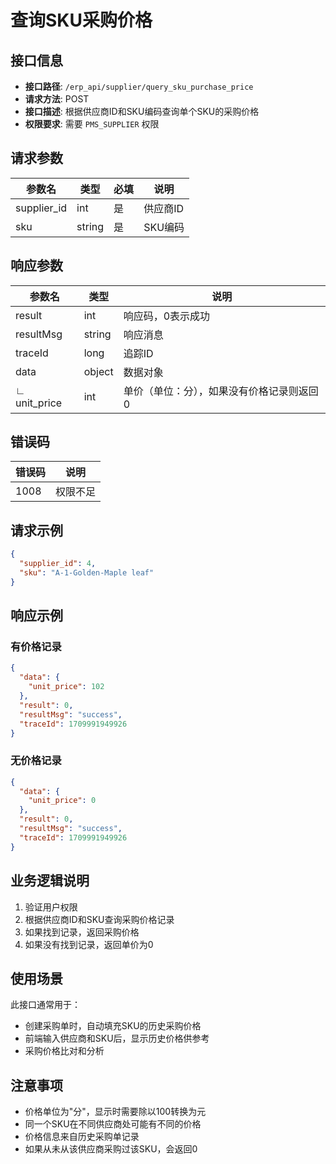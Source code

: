 # 查询SKU采购价格

## 接口信息

- **接口路径**: `/erp_api/supplier/query_sku_purchase_price`
- **请求方法**: POST
- **接口描述**: 根据供应商ID和SKU编码查询单个SKU的采购价格
- **权限要求**: 需要 `PMS_SUPPLIER` 权限

## 请求参数

| 参数名 | 类型 | 必填 | 说明 |
|--------|------|------|------|
| supplier_id | int | 是 | 供应商ID |
| sku | string | 是 | SKU编码 |

## 响应参数

| 参数名 | 类型 | 说明 |
|--------|------|------|
| result | int | 响应码，0表示成功 |
| resultMsg | string | 响应消息 |
| traceId | long | 追踪ID |
| data | object | 数据对象 |
| ∟ unit_price | int | 单价（单位：分），如果没有价格记录则返回0 |

## 错误码

| 错误码 | 说明 |
|--------|------|
| 1008 | 权限不足 |

## 请求示例

```json
{
  "supplier_id": 4,
  "sku": "A-1-Golden-Maple leaf"
}
```

## 响应示例

### 有价格记录

```json
{
  "data": {
    "unit_price": 102
  },
  "result": 0,
  "resultMsg": "success",
  "traceId": 1709991949926
}
```

### 无价格记录

```json
{
  "data": {
    "unit_price": 0
  },
  "result": 0,
  "resultMsg": "success",
  "traceId": 1709991949926
}
```

## 业务逻辑说明

1. 验证用户权限
2. 根据供应商ID和SKU查询采购价格记录
3. 如果找到记录，返回采购价格
4. 如果没有找到记录，返回单价为0

## 使用场景

此接口通常用于：
- 创建采购单时，自动填充SKU的历史采购价格
- 前端输入供应商和SKU后，显示历史价格供参考
- 采购价格比对和分析

## 注意事项

- 价格单位为"分"，显示时需要除以100转换为元
- 同一个SKU在不同供应商处可能有不同的价格
- 价格信息来自历史采购单记录
- 如果从未从该供应商采购过该SKU，会返回0

